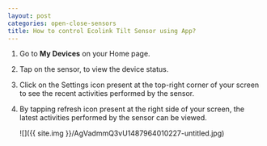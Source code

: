 ```yaml
---
layout: post
categories: open-close-sensors
title: How to control Ecolink Tilt Sensor using App?
---
```


1. Go to **My Devices** on your Home page.

2. Tap on the sensor, to view the device status.

3. Click on the Settings icon present at the top-right corner of your screen to see the recent activities performed by the sensor.

4. By tapping refresh icon present at the right side of your screen, the latest activities performed by the sensor can be viewed.

    ![]({{ site.img }}/AgVadmmQ3vU1487964010227-untitled.jpg)